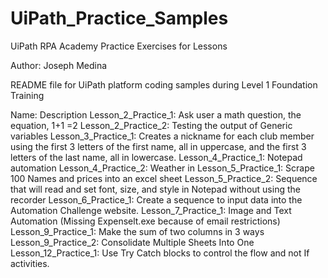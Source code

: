 # UiPath_Practice_Samples
UiPath RPA Academy Practice Exercises for Lessons 

Author: Joseph Medina

README file for UiPath platform coding samples during Level 1 Foundation Training 

Name: Description
Lesson_2_Practice_1: Ask user a math question, the equation, 1+1 =2
Lesson_2_Practice_2: Testing the output of Generic variables
Lesson_3_Practice_1: Creates a nickname for each club member using the first 3 letters of the first name, all in uppercase, and the first 3 letters of the last name, all in lowercase.
Lesson_4_Practice_1: Notepad automation
Lesson_4_Practice_2: Weather in <city>
Lesson_5_Practice_1: Scrape 100 Names and prices into an excel sheet
Lesson_5_Practice_2: Sequence that will read and set font, size, and style in Notepad without using the recorder
Lesson_6_Practice_1: Create a sequence to input data into the Automation Challenge website.
Lesson_7_Practice_1: Image and Text Automation (Missing Expenselt.exe because of email restrictions)
Lesson_9_Practice_1: Make the sum of two columns in 3 ways
Lesson_9_Practice_2: Consolidate Multiple Sheets Into One
Lesson_12_Practice_1: Use Try Catch blocks to control the flow and not If activities.
